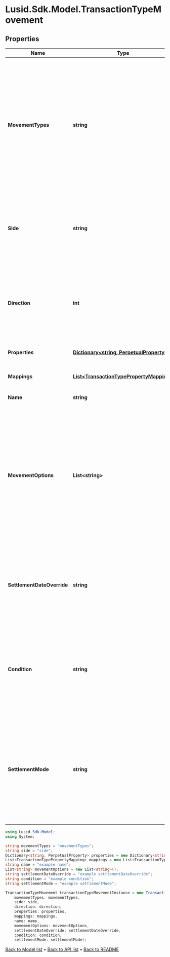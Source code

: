 # Lusid.Sdk.Model.TransactionTypeMovement

## Properties

Name | Type | Description | Notes
------------ | ------------- | ------------- | -------------
**MovementTypes** | **string** | Movement types determine the impact of the movement on the holdings. The available values are: Settlement, Traded, StockMovement, FutureCash,  Commitment, Receivable, CashSettlement, CashForward, CashCommitment, CashReceivable, Accrual, CashAccrual, ForwardFx, CashFxForward, Carry, CarryAsPnl, VariationMargin, Capital, Fee, Deferred, CashDeferred. | 
**Side** | **string** | The Side determines which of the fields from our transaction are used to generate the Movement. Side1 means the &#39;security&#39; side of the transaction, ie the Instrument and Units; Side2 means the &#39;cash&#39; side, ie the Total Consideration | 
**Direction** | **int** |  A multiplier to apply to Transaction amounts; the values are -1 to indicate to reverse the signs and 1 to indicate to use the signed values from the Transaction directly. For a typical Transaction with unsigned values, 1 means increase, -1 means decrease | 
**Properties** | [**Dictionary&lt;string, PerpetualProperty&gt;**](PerpetualProperty.md) | The properties associated with the underlying Movement | [optional] 
**Mappings** | [**List&lt;TransactionTypePropertyMapping&gt;**](TransactionTypePropertyMapping.md) | This allows you to map a transaction property to a property on the underlying holding | [optional] 
**Name** | **string** | The movement name (optional) | [optional] 
**MovementOptions** | **List&lt;string&gt;** | Allows extra specifications for the movement. The options currently available are &#39;DirectAdjustment&#39;, &#39;IncludesTradedInterest&#39;, &#39;Virtual&#39; and &#39;Income&#39; (works only with the movement type &#39;StockMovement&#39;). A movement type of &#39;StockMovement&#39; with an option of &#39;DirectAdjusment&#39; will allow you to adjust the units of a holding without affecting its cost base. You will, therefore, be able to reflect the impact of a stock split by loading a Transaction. | [optional] 
**SettlementDateOverride** | **string** | Optional property key that must be in the Transaction domain when specified. When the movement is processed and the transaction has this property set to a valid date, then the property value will override the SettlementDate of the transaction. | [optional] 
**Condition** | **string** | The condition that the transaction must satisfy to generate the movement, such as: Portfolio.BaseCurrency eq &#39;GBP&#39;. The condition can contain fields and properties from transactions and portfolios. If no condition is provided, the movement will apply for all transactions of this type. | [optional] 
**SettlementMode** | **string** | Configures how movements should settle. Allowed values: &#39;Internal&#39; and &#39;External&#39;. A movement with &#39;Internal&#39; settlement mode will settle automatically on the contractual settlement date regardlesss of portfolio configuration or settlement instruction. An &#39;External&#39; movement can be settled automatically or by a settlement instruction. | [optional] 

```csharp
using Lusid.Sdk.Model;
using System;

string movementTypes = "movementTypes";
string side = "side";
Dictionary<string, PerpetualProperty> properties = new Dictionary<string, PerpetualProperty>();
List<TransactionTypePropertyMapping> mappings = new List<TransactionTypePropertyMapping>();
string name = "example name";
List<string> movementOptions = new List<string>();
string settlementDateOverride = "example settlementDateOverride";
string condition = "example condition";
string settlementMode = "example settlementMode";

TransactionTypeMovement transactionTypeMovementInstance = new TransactionTypeMovement(
    movementTypes: movementTypes,
    side: side,
    direction: direction,
    properties: properties,
    mappings: mappings,
    name: name,
    movementOptions: movementOptions,
    settlementDateOverride: settlementDateOverride,
    condition: condition,
    settlementMode: settlementMode);
```

[Back to Model list](../README.md#documentation-for-models) &#8226; [Back to API list](../README.md#documentation-for-api-endpoints) &#8226; [Back to README](../README.md)
